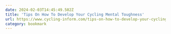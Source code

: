 ```yaml
---
date: 2024-02-03T14:45:49.502Z
title: 'Tips On How To Develop Your Cycling Mental Toughness'
url: https://www.cycling-inform.com/tips-on-how-to-develop-your-cycling-mental-toughness
category: bookmark
---
```

